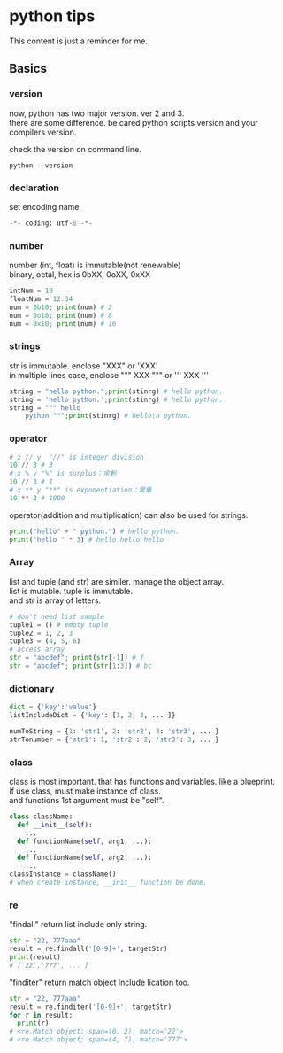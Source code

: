 # python tips

This content is just a reminder for me.
## Basics

### version
now, python has two major version. ver 2 and  3.  
there are some difference. be cared python scripts version and your compilers version.  

check the version on command line.  

```
python --version
```
### declaration
set encoding name
```python
-*- coding: utf-8 -*-
```
### number
number (int, float) is immutable(not renewable)  
binary, octal, hex is 0bXX, 0oXX, 0xXX  
```python
intNum = 10
floatNum = 12.34
num = 0b10; print(num) # 2
num = 0o10; print(num) # 8
num = 0x10; print(num) # 16
```
### strings
str is immutable. enclose "XXX" or 'XXX'  
in multiple lines case, enclose """ XXX """ or ''' XXX '''  
```python
string = "hello python.";print(stinrg) # hello python.
string = 'hello python.';print(stinrg) # hello python.
string = """ hello
    python """;print(stinrg) # hello\n python.
```
### operator
```python
# x // y  "//" is integer division
10 // 3 # 3
# x % y "%" is surplus：余剰
10 // 3 # 1 
# x ** y "**" is exponentiation：累乗
10 ** 3 # 1000
```
operator(addition and multiplication) can also be used for strings.  
```python
print("hello" + " python.") # hello python.
print("hello " * 3) # hello hello hello 
```
### Array
list and tuple (and str) are similer. manage the object array.    
list is mutable. tuple is immutable.  
and str is array of letters.  
```python
# don't need list sample
tuple1 = () # empty tuple
tuple2 = 1, 2, 3
tuple3 = (4, 5, 6)
# access array
str = "abcdef"; print(str[-1]) # f
str = "abcdef"; print(str[1:3]) # bc
```
### dictionary
```python
dict = {'key':'value'}
listIncludeDict = {'key': [1, 2, 3, ... ]}

numToString = {1: 'str1', 2: 'str2', 3: 'str3', ... }
strTonumber = {'str1': 1, 'str2': 2, 'str3': 3, ... }
```
### class
class is most important. that has functions and variables. like a blueprint.  
if use class, must make instance of class.  
and functions 1st argument must be "self".  
```python
class className:
  def __init__(self):
    ...
  def functionName(self, arg1, ...):
    ...
  def functionName(self, arg2, ...):
    ...
classInstance = className()
# when create instance, __init__ function be done.
```
### re
"findall" return list include only string.  
```python
str = "22, 777aaa"
result = re.findall('[0-9]+', targetStr)
print(result)
# ['22','777', ... ]
```
"finditer" return match object Include lication too.  
```python
str = "22, 777aaa"
result = re.finditer('[0-9]+', targetStr)
for r in result:
  print(r)
# <re.Match object; span=(0, 2), match='22'>
# <re.Match object; span=(4, 7), match='777'>
```
